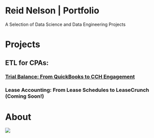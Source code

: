 # Reid Nelson | Portfolio
A Selection of Data Science and Data Engineering Projects

# Projects

## ETL for CPAs:
### [Trial Balance: From QuickBooks to CCH Engagement](https://github.com/jacxson/Trial-Balance-Formatting)
### Lease Accounting: From Lease Schedules to LeaseCrunch (Coming Soon!) 

# About
![](/images/profile_image2.png)
